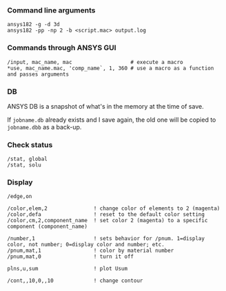 ### Command line arguments
```
ansys182 -g -d 3d
ansys182 -pp -np 2 -b <script.mac> output.log
```

### Commands through ANSYS GUI

```
/input, mac_name, mac                   # execute a macro
*use, mac_name.mac, 'comp_name`, 1, 360 # use a macro as a function and passes arguments
```


### DB
ANSYS DB is a snapshot of what's in the memory at the time of save.

If `jobname.db` already exists and I save again, the old one will be copied to `jobname.dbb` as a back-up.


### Check status
```
/stat, global
/stat, solu
```

### Display
```
/edge,on

/color,elem,2               ! change color of elements to 2 (magenta)
/color,defa                 ! reset to the default color setting
/color,cm,2,component_name  ! set color 2 (magenta) to a specific component (component_name)

/number,1                   ! sets behavior for /pnum. 1=display color, not number; 0=display color and number; etc.
/pnum,mat,1                 ! color by material number
/pnum,mat,0                 ! turn it off

plns,u,sum                  ! plot Usum

/cont,,10,0,,10             ! change contour
```
